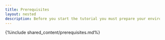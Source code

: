 ```yaml
---
title: Prerequisites
layout: nested
description: Before you start the tutorial you must prepare your environment so that the right tools are installed.
---
```


{%include shared_content/prerequisites.md%}

